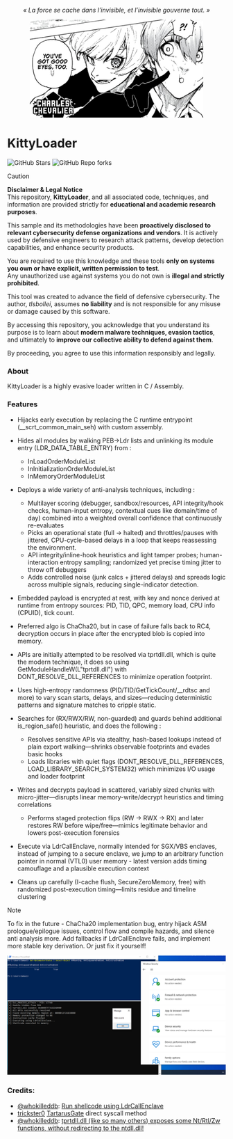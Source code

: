 <p style="text-align:center;">
  <em>« La force se cache dans l’invisible, et l’invisible gouverne tout. »</em>
</p>

<div style="text-align:center; margin-top:8px;">
  <img src="asset/charles-chevalier.jpg"
       alt="Charles Chevalier (Blue Lock)"
       width="400">
</div>

# KittyLoader
![GitHub Stars](https://img.shields.io/github/stars/tlsbollei/KittyLoader?style=social&logo=github)
![GitHub Repo forks](https://img.shields.io/github/forks/tlsbollei/KittyLoader?style=social&logo=github)


> [!CAUTION]
> **Disclaimer & Legal Notice**  
> This repository, **KittyLoader**, and all associated code, techniques, and information are provided strictly for **educational and academic research purposes**.  
>
> This sample and its methodologies have been **proactively disclosed to relevant cybersecurity defense organizations and vendors**. It is actively used by defensive engineers to research attack patterns, develop detection capabilities, and enhance security products.  
>
> You are required to use this knowledge and these tools **only on systems you own or have explicit, written permission to test**.  
> Any unauthorized use against systems you do not own is **illegal and strictly prohibited**.  
>
> This tool was created to advance the field of defensive cybersecurity. The author, *tlsbollei*, assumes **no liability** and is not responsible for any misuse or damage caused by this software.  
>
> By accessing this repository, you acknowledge that you understand its purpose is to learn about **modern malware techniques, evasion tactics**, and ultimately to **improve our collective ability to defend against them**.


By proceeding, you agree to use this information responsibly and legally.


### About
KittyLoader is a highly evasive loader written in C / Assembly.

### Features
- Hijacks early execution by replacing the C runtime entrypoint (__scrt_common_main_seh) with custom assembly.
  
- Hides all modules by walking PEB->Ldr lists and unlinking its module entry (LDR_DATA_TABLE_ENTRY) from :
    - InLoadOrderModuleList
    - InInitializationOrderModuleList
    - InMemoryOrderModuleList
      
- Deploys a wide variety of anti-analysis techniques, including :
    - Multilayer scoring (debugger, sandbox/resources, API integrity/hook checks, human-input entropy, contextual cues like domain/time of day) combined into a weighted overall confidence that continuously re-evaluates
    - Picks an operational state (full → halted) and throttles/pauses with jittered, CPU-cycle-based delays in a loop that keeps reassessing the environment.
    - API integrity/inline-hook heuristics and light tamper probes; human-interaction entropy sampling; randomized yet precise timing jitter to throw off debuggers
    - Adds controlled noise (junk calcs + jittered delays) and spreads logic across multiple signals, reducing single-indicator detection.
  
- Embedded payload is encrypted at rest, with key and nonce derived at runtime from entropy sources: PID, TID, QPC, memory load, CPU info (CPUID), tick count.
- Preferred algo is ChaCha20, but in case of failure falls back to RC4, decryption occurs in place after the encrypted blob is copied into memory.
- APIs are initially attempted to be resolved via tprtdll.dll, which is quite the modern technique, it does so using GetModuleHandleW(L"tprtdll.dll") with DONT_RESOLVE_DLL_REFERENCES to minimize operation footprint.
- Uses high-entropy randomness (PID/TID/GetTickCount/__rdtsc and more) to vary scan starts, delays, and sizes—reducing deterministic patterns and signature matches to cripple static.
  
- Searches for (RX/RWX/RW, non-guarded) and guards behind additional is_region_safe() heuristic, and does the following :
    - Resolves sensitive APIs via stealthy, hash-based lookups instead of plain export walking—shrinks observable footprints and evades basic hooks
    - Loads libraries with quiet flags (DONT_RESOLVE_DLL_REFERENCES, LOAD_LIBRARY_SEARCH_SYSTEM32) which minimizes I/O usage and loader footprint

- Writes and decrypts payload in scattered, variably sized chunks with micro-jitter—disrupts linear memory-write/decrypt heuristics and timing correlations
    - Performs staged protection flips (RW → RWX → RX) and later restores RW before wipe/free—mimics legitimate behavior and lowers post-execution forensics   

- Execute via LdrCallEnclave, normally intended for SGX/VBS enclaves, instead of jumping to a secure enclave, we jump to an arbitrary function pointer in normal (VTL0) user memory - latest version adds timing camouflage and a plausible execution context

- Cleans up carefully (I-cache flush, SecureZeroMemory, free) with randomized post-execution timing—limits residue and timeline clustering

> [!NOTE]
> To fix in the future -  ChaCha20 implementation bug, entry hijack ASM prologue/epilogue issues, control flow and compile hazards, and silence anti analysis more. Add fallbacks if LdrCallEnclave fails, and implement more stable key derivation. Or just fix it yourself!
<img src="asset/proof.PNG" alt="" width="950">

### Credits:
- [@whokilleddb](https://x.com/whokilleddb): [Run shellcode using LdrCallEnclave](https://gist.github.com/whokilleddb/ef1f8c33947f6ceb90664ce38d3dcf04)
- [trickster0](https://twitter.com/trickster012) [TartarusGate](https://github.com/trickster0/TartarusGate/) direct syscall method
- [@whokilleddb](https://x.com/whokilleddb): [tprtdll.dll (like so many others) exposes some Nt/Rtl/Zw functions, without redirecting to the ntdll.dll!](https://github.com/whokilleddb/function-collections/blob/main/winapi_alternatives/NtAllocateMemoryEx/main.c)
